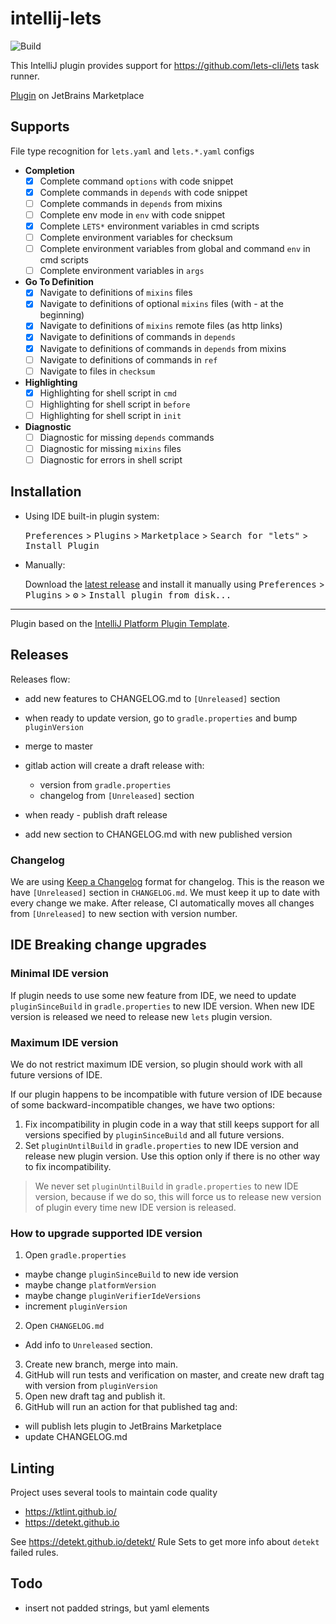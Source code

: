 # intellij-lets

![Build](https://github.com/lets-cli/intellij-lets/workflows/Build/badge.svg)

<!-- Plugin description -->
This IntelliJ plugin provides support for https://github.com/lets-cli/lets task runner.

[Plugin](https://plugins.jetbrains.com/plugin/14639-lets) on JetBrains Marketplace

## Supports

File type recognition for `lets.yaml` and `lets.*.yaml` configs

- **Completion**
  - [x] Complete command `options` with code snippet
  - [x] Complete commands in `depends` with code snippet
  - [ ] Complete commands in `depends` from mixins
  - [ ] Complete env mode in `env` with code snippet
  - [x] Complete `LETS*` environment variables in cmd scripts
  - [ ] Complete environment variables for checksum
  - [ ] Complete environment variables from global and command `env` in cmd scripts
  - [ ] Complete environment variables in `args`
- **Go To Definition**
  - [x] Navigate to definitions of `mixins` files
  - [x] Navigate to definitions of optional `mixins` files (with - at the beginning)
  - [x] Navigate to definitions of `mixins` remote files (as http links)
  - [x] Navigate to definitions of commands in `depends`
  - [x] Navigate to definitions of commands in `depends` from mixins
  - [ ] Navigate to definitions of commands in `ref`
  - [ ] Navigate to files in `checksum`
- **Highlighting**
  - [x] Highlighting for shell script in `cmd`
  - [ ] Highlighting for shell script in `before`
  - [ ] Highlighting for shell script in `init`
- **Diagnostic**
  - [ ] Diagnostic for missing `depends` commands
  - [ ] Diagnostic for missing `mixins` files
  - [ ] Diagnostic for errors in shell script

<!-- Plugin description end -->

## Installation

- Using IDE built-in plugin system:
  
  <kbd>Preferences</kbd> > <kbd>Plugins</kbd> > <kbd>Marketplace</kbd> > <kbd>Search for "lets"</kbd> >
  <kbd>Install Plugin</kbd>
  
- Manually:

  Download the [latest release](https://github.com/lets-cli/intellij-lets/releases/latest) and install it manually using
  <kbd>Preferences</kbd> > <kbd>Plugins</kbd> > <kbd>⚙️</kbd> > <kbd>Install plugin from disk...</kbd>

---
Plugin based on the [IntelliJ Platform Plugin Template](https://github.com/JetBrains/intellij-platform-plugin-template).

## Releases

Releases flow:

- add new features to CHANGELOG.md to `[Unreleased]` section 
- when ready to update version, go to `gradle.properties` and bump `pluginVersion`
- merge to master
- gitlab action will create a draft release with:
    - version from `gradle.properties`
    - changelog from `[Unreleased]` section
    
- when ready - publish draft release
- add new section to CHANGELOG.md with new published version

### Changelog

We are using [Keep a Changelog](https://keepachangelog.com/en/1.0.0/) format for changelog. This is the reason we 
have `[Unreleased]` section in `CHANGELOG.md`. We must keep it up to date with every change we make. After release,
CI automatically moves all changes from `[Unreleased]` to new section with version number.

## IDE Breaking change upgrades

### Minimal IDE version

If plugin needs to use some new feature from IDE, we need to update `pluginSinceBuild` in `gradle.properties` to new IDE version.
When new IDE version is released we need to release new `lets` plugin version.

### Maximum IDE version

We do not restrict maximum IDE version, so plugin should work with all future versions of IDE.

If our plugin happens to be incompatible with future version of IDE because of some backward-incompatible changes, we have two options:

1. Fix incompatibility in plugin code in a way that still keeps support for all versions specified by `pluginSinceBuild` and all future versions.
2. Set `pluginUntilBuild` in `gradle.properties` to new IDE version and release new plugin version. Use this option only if there is no other way to fix incompatibility.
 
> We never set `pluginUntilBuild` in `gradle.properties` to new IDE version, because if we do so,
this will force us to release new version of plugin every time new IDE version is released.

### How to upgrade supported IDE version

1. Open `gradle.properties`
  - maybe change `pluginSinceBuild` to new ide version
  - maybe change `platformVersion`
  - maybe change `pluginVerifierIdeVersions`
  - increment `pluginVersion`
2. Open `CHANGELOG.md`
  - Add info to `Unreleased` section.
3. Create new branch, merge into main.
4. GitHub will run tests and verification on master, and create new draft tag with version from `pluginVersion`
5. Open new draft tag and publish it.
6. GitHub will run an action for that published tag and:
  - will publish lets plugin to JetBrains Marketplace
  - update CHANGELOG.md

## Linting

Project uses several tools to maintain code quality
- https://ktlint.github.io/
- https://detekt.github.io

See https://detekt.github.io/detekt/ Rule Sets to get more info about `detekt` failed rules.

## Todo

- insert not padded strings, but yaml elements